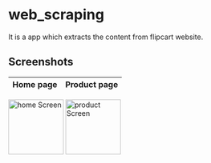 # web_scraping

It is a app which extracts the content from flipcart website.

##  Screenshots

Home page                       |    Product page |
:---------------------------------:|:---------------------------------|
 <div float="left">
    <img src="https://imgur.com/KpPASCy.png" alt="home Screen" width="110"/>
    <img src="https://imgur.com/z2plxm2.png" alt="product Screen" width="110"/>
  </div>
